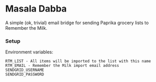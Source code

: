 # Masala Dabba

A simple (ok, trivial) email bridge for sending Paprika grocery lists to Remember the Milk.


### Setup
Environment variables:

    RTM_LIST - All items will be imported to the list with this name
    RTM_EMAIL - Remember the Milk import email address
    SENDGRID_USERNAME
    SENDGRID_PASSWORD